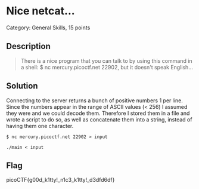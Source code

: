 # Nice netcat...
Category: General Skills, 15 points

## Description
> There is a nice program that you can talk to by using this command in a shell: $ nc mercury.picoctf.net 22902, but it doesn't speak English...

## Solution
Connecting to the server returns a bunch of positive numbers 1 per line.
Since the numbers appear in the range of ASCII values (< 256) I assumed they were and
we could decode them.
Therefore I stored them in a file and wrote a script to do so, as well as
concatenate them into a string, instead of having them one character.

```
$ nc mercury.picoctf.net 22902 > input
```
```
./main < input
```

## Flag
picoCTF{g00d_k1tty!_n1c3_k1tty!_d3dfd6df}
